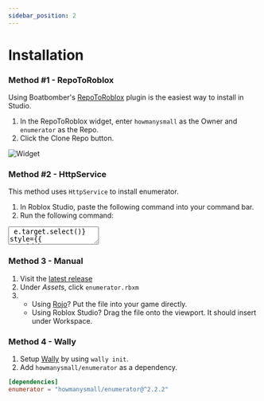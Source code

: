 ```yaml
---
sidebar_position: 2
---
```


# Installation

### Method #1 - RepoToRoblox

Using Boatbomber's [RepoToRoblox](https://devforum.roblox.com/t/repotoroblox-simple-and-quick-github-cloning-into-your-explorer/1000272) plugin is the easiest way to install in Studio.

1. In the RepoToRoblox widget, enter `howmanysmall` as the Owner and `enumerator` as the Repo.
2. Click the Clone Repo button.

![Widget](https://i.imgur.com/kKrhvkn.png)

### Method #2 - HttpService

This method uses `HttpService` to install enumerator.

1. In Roblox Studio, paste the following command into your command bar.
2. Run the following command:

<textarea readonly onClick={e => e.target.select()} style={{
   width: "100%"
}}>
   {`
local ReplicatedStorage = game:GetService("ReplicatedStorage")
local HttpService = game:GetService("HttpService")
local HttpEnabled = HttpService.HttpEnabled
HttpService.HttpEnabled = true
local function RequestAsync(RequestDictionary)
	return HttpService:RequestAsync(RequestDictionary)
end
local function GetAsync(Url, Headers)
	Headers["cache-control"] = "no-cache"
	local Success, ResponseDictionary = pcall(RequestAsync, {
		Headers = Headers;
		Method = "GET";
		Url = Url;
	})
	if Success then
		if ResponseDictionary.Success then
			return ResponseDictionary.Body
		else
			return false, string.format("HTTP %d: %s", ResponseDictionary.StatusCode, ResponseDictionary.StatusMessage)
		end
	else
		return false, ResponseDictionary
	end
end
local function Initify(Root)
	local InitFile = Root:FindFirstChild("init") or Root:FindFirstChild("init.lua") or Root:FindFirstChild("init.client.lua") or Root:FindFirstChild("init.server.lua")
	if InitFile then
		InitFile.Name = Root.Name
		InitFile.Parent = Root.Parent
		for _, Child in ipairs(Root:GetChildren()) do
			Child.Parent = InitFile
		end
		Root:Destroy()
		Root = InitFile
	end
	for _, Child in ipairs(Root:GetChildren()) do
		Initify(Child)
	end
	return Root
end
local FilesList = HttpService:JSONDecode(assert(GetAsync(
	"https://api.github.com/repos/howmanysmall/enumerator/contents/src",
	{accept = "application/vnd.github.v3+json"}
)))
local Enumerator = Instance.new("Folder")
Enumerator.Name = "Enumerator"
for _, FileData in ipairs(FilesList) do
	local ModuleName = string.match(FileData.name, "(%w+)%.lua")
	if not ModuleName then
		continue
	end
	local ModuleScript = Instance.new("ModuleScript")
	ModuleScript.Name = ModuleName
	local Success, Source = GetAsync(FileData.download_url, {})
	if not Success then
		ModuleScript.Source = string.format("-- %s", tostring(Source))
	else
		ModuleScript.Source = tostring(Success)
	end
	ModuleScript.Parent = Enumerator
end
Enumerator.Parent = ReplicatedStorage
Initify(Enumerator)
HttpService.HttpEnabled = HttpEnabled
`}
</textarea>

### Method 3 - Manual

1. Visit the [latest release](https://github.com/howmanysmall/enumerator/releases)
2. Under *Assets*, click `enumerator.rbxm`
3. - Using [Rojo](https://rojo.space/)? Put the file into your game directly.
   - Using Roblox Studio? Drag the file onto the viewport. It should insert under Workspace.

### Method 4 - Wally

1. Setup [Wally](https://wally.run/) by using `wally init`.
2. Add `howmanysmall/enumerator` as a dependency.

```toml
[dependencies]
enumerator = "howmanysmall/enumerator@^2.2.2"
```

